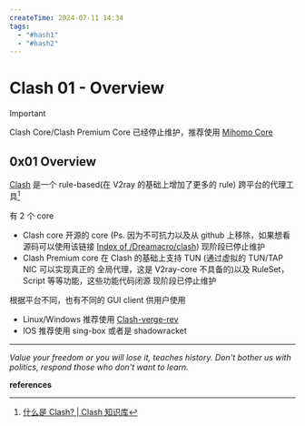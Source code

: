 ```yaml
---
createTime: 2024-07-11 14:34
tags:
  - "#hash1"
  - "#hash2"
---
```


# Clash 01 - Overview

> [!important] 
> Clash Core/Clash Premium Core 已经停止维护，推荐使用 [Mihomo Core](https://wiki.metacubex.one/config/)

## 0x01 Overview

[Clash](https://clash.wiki/) 是一个 rule-based(在 V2ray 的基础上增加了更多的 rule) 跨平台的代理工具[^1]

有 2 个 core

- Clash core
	开源的 core (Ps. 因为不可抗力以及从 github 上移除，如果想看源码可以使用该链接 [Index of /Dreamacro/clash](https://opensource.clash.wiki/Dreamacro/clash))
	现阶段已停止维护
- Clash Premium core
	在 Clash 的基础上支持 TUN (通过虚拟的 TUN/TAP NIC 可以实现真正的 全局代理，这是 V2ray-core 不具备的)以及 RuleSet，Script 等等功能，这些功能代码闭源
	现阶段已停止维护

根据平台不同，也有不同的 GUI client 供用户使用
- Linux/Windows 推荐使用 [Clash-verge-rev](https://github.com/clash-verge-rev/clash-verge-rev)
- IOS 推荐使用 sing-box 或者是 shadowracket

---
*Value your freedom or you will lose it, teaches history. Don't bother us with politics, respond those who don't want to learn.*

**references**

[^1]:[什么是 Clash? | Clash 知识库](https://clash.wiki/)